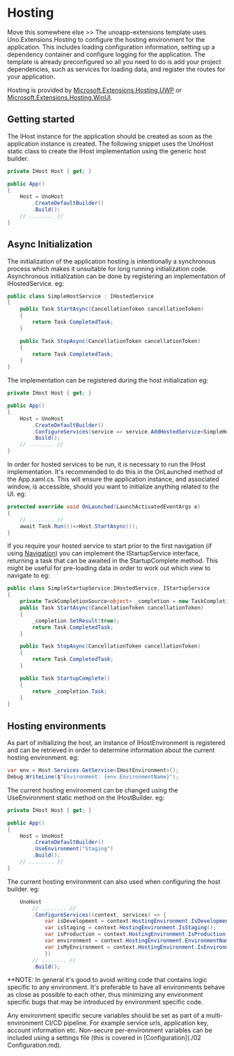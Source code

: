 # Hosting

Move this somewhere else >> The unoapp-extensions template uses Uno.Extensions.Hosting to configure the hosting environment for the application. This includes loading configuration information, setting up a dependency container and configure logging for the application. The template is already preconfigured so all you need to do is add your project dependencies, such as services for loading data, and register the routes for your application. 

Hosting is provided by [Microsoft.Extensions.Hosting.UWP](https://www.nuget.org/packages/Uno.Extensions.Hosting.UWP) or [Microsoft.Extensions.Hosting.WinUI](https://www.nuget.org/packages/Uno.Extensions.Hosting.WinUI).

## Getting started

The IHost instance for the application should be created as soon as the application instance is created. The following snippet uses the UnoHost static class to create the IHost implementation using the generic host builder. 

```csharp
private IHost Host { get; }

public App()
{
    Host = UnoHost
        .CreateDefaultBuilder()
        .Build();
    // ........ //
}
```

## Async Initialization

The initialization of the application hosting is intentionally a synchronous process which makes it unsuitable for long running initialization code. Asynchronous initialization can be done by registering an implementation of IHostedService. eg:

```csharp
public class SimpleHostService : IHostedService
{
    public Task StartAsync(CancellationToken cancellationToken)
    {
        return Task.CompletedTask;
    }

    public Task StopAsync(CancellationToken cancellationToken)
    {
        return Task.CompletedTask;
    }
}
```

The implementation can be registered during the host initialization eg:

```csharp
private IHost Host { get; }

public App()
{
    Host = UnoHost
        .CreateDefaultBuilder()
        .ConfigureServices(service => service.AddHostedService<SimpleHostService>())
        .Build();
    // ........ //
}
```

In order for hosted services to be run, it is necessary to run the IHost implementation. It's recommended to do this in the OnLaunched method of the App.xaml.cs. This will ensure the application instance, and associated window, is accessible, should you want to initialize anything related to the UI. eg:

```csharp
protected override void OnLaunched(LaunchActivatedEventArgs e)
{
    // ........ //
    await Task.Run(()=>Host.StartAsync());
}
```

If you require your hosted service to start prior to the first navigation (if using [Navigation](./07-Navigation.md)) you can implement the IStartupService interface, returning a task that can be awaited in the StartupComplete method. This might be useful for pre-loading data in order to work out which view to navigate to eg:

```csharp
public class SimpleStartupService:IHostedService, IStartupService
{
	private TaskCompletionSource<object> _completion = new TaskCompletionSource<object>();
	public Task StartAsync(CancellationToken cancellationToken)
	{
		_completion.SetResult(true);
		return Task.CompletedTask;
	}

	public Task StopAsync(CancellationToken cancellationToken)
	{
		return Task.CompletedTask;
	}

	public Task StartupComplete()
	{
		return _completion.Task;
	}
}
```

## Hosting environments

As part of initializing the host, an instance of IHostEnvironment is registered and can be retrieved in order to determine information about the current hosting environment. eg:

```csharp
var env = Host.Services.GetService<IHostEnvironment>();
Debug.WriteLine($"Environment: {env.EnvironmentName}");
```

The current hosting environment can be changed using the UseEnvironment static method on the IHostBuilder. eg:

```csharp
private IHost Host { get; }

public App()
{
    Host = UnoHost
        .CreateDefaultBuilder()
        .UseEnvironment("Staging")
        .Build();
    // ........ //
}
```

The current hosting environment can also used when configuring the host builder. eg:

```csharp
    UnoHost
        // ........ //
        .ConfigureServices((context, services) => {
            var isDevelopment = context.HostingEnvironment.IsDevelopment();
            var isStaging = context.HostingEnvironment.IsStaging();
            var isProduction = context.HostingEnvironment.IsProduction();
            var environment = context.HostingEnvironment.EnvironmentName;
            var isMyEnvironment = context.HostingEnvironment.IsEnvironment("MyEnvironment");
            })
        // ........ //
        .Build();
```

**NOTE: In general it's good to avoid writing code that contains logic specific to any environment. It's preferable to have all environments behave as close as possible to each other, thus minimizing any environment specific bugs that may be introduced by environment specific code.

Any environment specific secure variables should be set as part of a multi-environment CI/CD pipeline. For example service urls, application key, account information etc. Non-secure per-environment variables can be included using a settings file (this is covered in [Configuration](./02 Configuration.md).  


